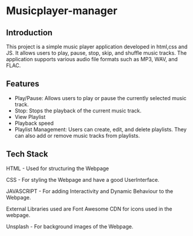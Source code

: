 # Musicplayer-manager

## Introduction
This project is a simple music player application developed in html,css and JS. It allows users to play, pause, stop, skip, and shuffle music tracks. The application supports various audio file formats such as MP3, WAV, and FLAC. 

## Features
- Play/Pause: Allows users to play or pause the currently selected music track.
- Stop: Stops the playback of the current music track.
- View Playlist
- Playback speed
- Playlist Management: Users can create, edit, and delete playlists. They can also add or remove music tracks from playlists.

## Tech Stack
   HTML - Used for structuring the Webpage
   
   CSS - For styling the Webpage and have a good UserInterface.
   
   JAVASCRIPT - For adding Interactivity and Dynamic Behaviour to the Webpage.
   
   External Libraries used are Font Awesome CDN for icons used in the webpage.
   
   Unsplash - For background images of the Webpage.

